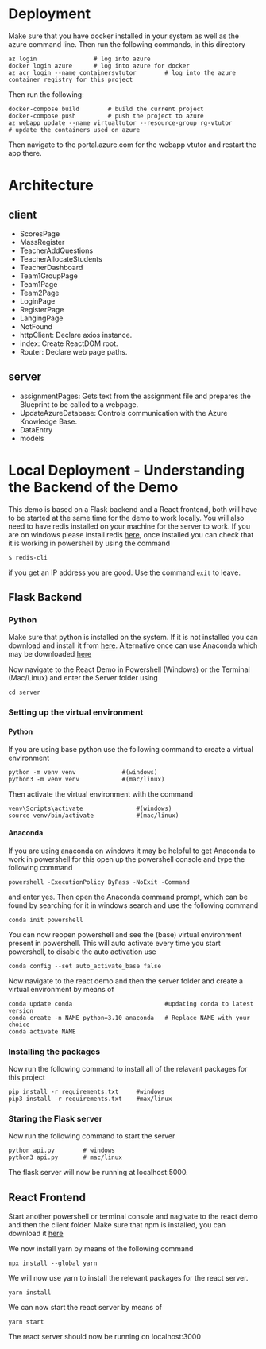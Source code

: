 # Deployment
Make sure that you have docker installed in your system as well as the azure command line. Then run the following commands, in this directory

```
az login                # log into azure
docker login azure      # log into azure for docker
az acr login --name containersvtutor        # log into the azure container registry for this project
```

Then run the following:

```
docker-compose build        # build the current project
docker-compose push         # push the project to azure
az webapp update --name virtualtutor --resource-group rg-vtutor         # update the containers used on azure
```

Then navigate to the portal.azure.com for the webapp vtutor and restart the app there.

# Architecture

## client

* ScoresPage
* MassRegister
* TeacherAddQuestions
* TeacherAllocateStudents
* TeacherDashboard
* Team1GroupPage
* Team1Page
* Team2Page
* LoginPage
* RegisterPage
* LangingPage
* NotFound
* httpClient: Declare axios instance.
* index: Create ReactDOM root.
* Router: Declare web page paths.

## server

* assignmentPages: Gets text from the assignment file and prepares the Blueprint to be called to a webpage.
* UpdateAzureDatabase: Controls communication with the Azure Knowledge Base.
* DataEntry
* models

# Local Deployment - Understanding the Backend of the Demo

This demo is based on a Flask backend and a React frontend, both will have to be started at the same time for the demo to work locally. You will also need to have redis installed on your machine for the server to work. If you are on windows please install redis [here](https://github.com/microsoftarchive/redis/releases/tag/win-3.0.504), once installed you can check that it is working in powershell by using the command

```
$ redis-cli
```
if you get an IP address you are good. Use the command ```exit``` to leave.

## Flask Backend

### Python
Make sure that python is installed on the system. If it is not installed you can download and install it from [here](https://www.python.org/downloads/windows/). Alternative once can use Anaconda which may be downloaded [here](https://www.anaconda.com/)

Now navigate to the React Demo in Powershell (Windows) or the Terminal (Mac/Linux) and enter the Server folder using

```
cd server
```

### Setting up the virtual environment

#### Python
If you are using base python use the following command to create a virtual environment
```
python -m venv venv             #(windows)
python3 -m venv venv            #(mac/linux)
```

Then activate the virtual environment with the command

```
venv\Scripts\activate               #(windows)
source venv/bin/activate            #(mac/linux)
```

#### Anaconda 
If you are using anaconda on windows it may be helpful to get Anaconda to work in powershell for this open up the powershell console and type the following command
```
powershell -ExecutionPolicy ByPass -NoExit -Command 
```
and enter yes. Then open the Anaconda command prompt, which can be found by searching for it in windows search and use the following command
```
conda init powershell
```
You can now reopen powershell and see the (base) virtual environment present in powershell. This will auto activate every time you start powershell, to disable the auto activation use
```
conda config --set auto_activate_base false
```

Now navigate to the react demo and then the server folder and create a virtual environment by means of

```
conda update conda                          #updating conda to latest version
conda create -n NAME python=3.10 anaconda   # Replace NAME with your choice
conda activate NAME
```


### Installing the packages
Now run the following command to install all of the relavant packages for this project
```
pip install -r requirements.txt     #windows
pip3 install -r requirements.txt    #max/linux 
```


### Staring the Flask server
Now run the following command to start the server
```
python api.py        # windows
python3 api.py       # mac/linux 
```

The flask server will now be running at localhost:5000.

## React Frontend
Start another powershell or terminal console and nagivate to the react demo and then the client folder. Make sure that npm is installed, you can download it [here](https://docs.npmjs.com/downloading-and-installing-node-js-and-npm)

We now install yarn by means of the following command
```
npx install --global yarn
```

We will now use yarn to install the relevant packages for the react server.
```
yarn install
```
We can now start the react server by means of 

```
yarn start
```
The react server should now be running on localhost:3000




